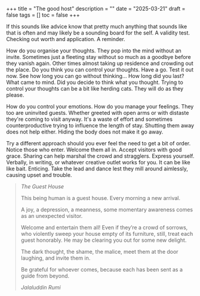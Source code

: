 +++
title = "The good host"
description = ""
date = "2025-03-21"
draft = false
tags = []
toc = false
+++

If this sounds like advice know that pretty much anything that sounds like that is often and may likely be a sounding board for the self. A validity test. Checking out worth and application. A reminder. 

How do you organise your thoughts. They pop into the mind without an invite. Sometimes just a fleeting stay without so much as a goodbye before they vanish again. Other times almost taking up residence and crowding out the place. Do you think you can control your thoughts. Have a go. Test it out now. See how long you can go without thinking... How long did you last? What came to mind. Did you decide to think what you thought. Trying to control your thoughts can be a bit like herding cats. They will do as they please. 

How do you control your emotions. How do you manage your feelings. They too are uninvited guests. Whether greeted with open arms or with distaste they're coming to visit anyway. It's a waste of effort and sometimes counterproductive trying to influence the length of stay. Shutting them away does not help either. Hiding the body does not make it go away.

Try a different approach should you ever feel the need to get a bit of order. Notice those who enter. Welcome them all in. Accept visitors with good grace. Sharing can help marshal the crowd and stragglers. Express yourself. Verbally, in writing, or whatever creative outlet works for you. It can be like like bait. Enticing. Take the lead and dance lest they mill around aimlessly, causing upset and trouble. 

> *The Guest House*
> 
> This being human is a guest house.
> Every morning a new arrival.
> 
> A joy, a depression, a meanness,
> some momentary awareness comes
> as an unexpected visitor.
> 
> Welcome and entertain them all!
> Even if they’re a crowd of sorrows,
> who violently sweep your house
> empty of its furniture,
> still, treat each guest honorably.
> He may be clearing you out
> for some new delight.
> 
> The dark thought, the shame, the malice,
> meet them at the door laughing,
> and invite them in.
> 
> Be grateful for whoever comes,
> because each has been sent
> as a guide from beyond.
> 
> *Jalaluddin Rumi*